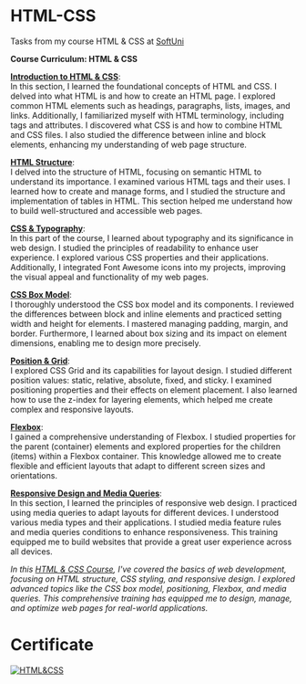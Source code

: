 # HTML-CSS
Tasks from my course HTML & CSS at <a href="www.softuni.bg">SoftUni</a> 

<b> Course Curriculum: HTML & CSS </b>

**[Introduction to HTML & CSS](https://github.com/trayanaboykova/HTML-CSS/tree/main/HTML%20%26%20CSS/01-html-introduction)**: <br>
In this section, I learned the foundational concepts of HTML and CSS. I delved into what HTML is and how to create an HTML page. I explored common HTML elements such as headings, paragraphs, lists, images, and links. Additionally, I familiarized myself with HTML terminology, including tags and attributes. I discovered what CSS is and how to combine HTML and CSS files. I also studied the difference between inline and block elements, enhancing my understanding of web page structure.

**[HTML Structure](https://github.com/trayanaboykova/HTML-CSS/tree/main/HTML%20%26%20CSS/02-html-structure)**: <br>
I delved into the structure of HTML, focusing on semantic HTML to understand its importance. I examined various HTML tags and their uses. I learned how to create and manage forms, and I studied the structure and implementation of tables in HTML. This section helped me understand how to build well-structured and accessible web pages.

**[CSS & Typography](https://github.com/trayanaboykova/HTML-CSS/tree/main/HTML%20%26%20CSS/03-css-and-typography)**: <br>
In this part of the course, I learned about typography and its significance in web design. I studied the principles of readability to enhance user experience. I explored various CSS properties and their applications. Additionally, I integrated Font Awesome icons into my projects, improving the visual appeal and functionality of my web pages.

**[CSS Box Model](https://github.com/trayanaboykova/HTML-CSS/tree/main/HTML%20%26%20CSS/05-css-box-model)**: <br>
I thoroughly understood the CSS box model and its components. I reviewed the differences between block and inline elements and practiced setting width and height for elements. I mastered managing padding, margin, and border. Furthermore, I learned about box sizing and its impact on element dimensions, enabling me to design more precisely.

**[Position & Grid](https://github.com/trayanaboykova/HTML-CSS/tree/main/HTML%20%26%20CSS/06-position-and-grid)**: <br>
I explored CSS Grid and its capabilities for layout design. I studied different position values: static, relative, absolute, fixed, and sticky. I examined positioning properties and their effects on element placement. I also learned how to use the z-index for layering elements, which helped me create complex and responsive layouts.

**[Flexbox](https://github.com/trayanaboykova/HTML-CSS/tree/main/HTML%20%26%20CSS/07-flexbox)**: <br>
I gained a comprehensive understanding of Flexbox. I studied properties for the parent (container) elements and explored properties for the children (items) within a Flexbox container. This knowledge allowed me to create flexible and efficient layouts that adapt to different screen sizes and orientations.

**[Responsive Design and Media Queries](https://github.com/trayanaboykova/HTML-CSS/tree/main/HTML%20%26%20CSS/08-responsive-and-media-queries)**: <br>
In this section, I learned the principles of responsive web design. I practiced using media queries to adapt layouts for different devices. I understood various media types and their applications. I studied media feature rules and media queries conditions to enhance responsiveness. This training equipped me to build websites that provide a great user experience across all devices.

*In this [HTML & CSS Course](https://softuni.bg/trainings/4361/html-and-css-january-2024#lesson-64762), I've covered the basics of web development, focusing on HTML structure, CSS styling, and responsive design. I explored advanced topics like the CSS box model, positioning, Flexbox, and media queries. This comprehensive training has equipped me to design, manage, and optimize web pages for real-world applications.*

# Certificate
<a href="https://softuni.bg/certificates/details/213535/8bbbb500" rel="nofollow"><img src="https://github.com/trayanaboykova/readme/assets/101351760/0a7b4357-a22b-479d-b459-763ae67c297a" alt="HTML&CSS"></a>

